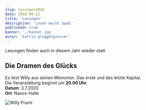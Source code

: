 ```yaml
---
slug: lesungen2020
date: 2018-08-22
title: 'Lesungen'
description: 'Lesen macht Spaß.'
published: true
banner: './banner.jpg'
autor: 'katrin gloggengiesser'
---
```


Lesungen finden auch in diesem Jahr wieder statt

## Die Dramen des Glücks

Es liest Willy aus seinen Memoiren. Das erste und das letzte Kapital.  
Die Veranstaltung beginnt um **20.00 Uhr**.  
**Datum**: 3.7.2020  
**Ort**: Naxos-Halle  

![Willy Praml](./images/theater/2.jpg)